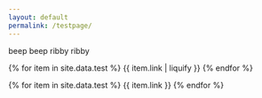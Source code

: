 ```yaml
---
layout: default
permalink: /testpage/
---
```


beep beep ribby ribby

{% for item in site.data.test %}
{{ item.link | liquify }}
{% endfor %}

{% for item in site.data.test %}
{{ item.link }}
{% endfor %}